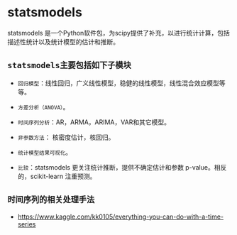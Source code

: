 # statsmodels 

statsmodels 是一个Python软件包，为scipy提供了补充，以进行统计计算，包括描述性统计以及统计模型的估计和推断。

## `statsmodels主要包括如下子模块`

* `回归模型`：线性回归，广义线性模型，稳健的线性模型，线性混合效应模型等等。

* `方差分析（ANOVA）`。

* `时间序列分析`：AR，ARMA，ARIMA，VAR和其它模型。

* `非参数方法`： 核密度估计，核回归。

* `统计模型结果可视化`。

* `比较`：statsmodels 更关注统计推断，提供不确定估计和参数 p-value。相反的，scikit-learn 注重预测。

## `时间序列的相关处理手法`

* https://www.kaggle.com/kk0105/everything-you-can-do-with-a-time-series
